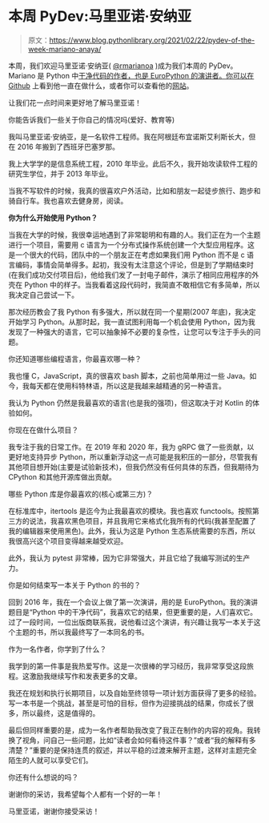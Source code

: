 # 本周 PyDev:马里亚诺·安纳亚

> 原文：<https://www.blog.pythonlibrary.org/2021/02/22/pydev-of-the-week-mariano-anaya/>

本周，我们欢迎马里亚诺·安纳亚( [@rmarianoa](https://twitter.com/rmarianoa) )成为我们本周的 PyDev。Mariano 是 Python 中[干净代码的作者，也是 EuroPython 的演讲者。你可以在](https://amzn.to/3iP2Cib) [Github](https://github.com/rmariano) 上看到他一直在做什么，或者你可以查看他的[网站](https://rmariano.eu/)。

让我们花一点时间来更好地了解马里亚诺！

你能告诉我们一些关于你自己的情况吗(爱好、教育等)

我叫马里亚诺·安纳亚，是一名软件工程师。我在阿根廷布宜诺斯艾利斯长大，但在 2016 年搬到了西班牙巴塞罗那。

我上大学学的是信息系统工程，2010 年毕业。此后不久，我开始攻读软件工程的研究生学位，并于 2013 年毕业。

当我不写软件的时候，我真的很喜欢户外活动，比如和朋友一起徒步旅行、跑步和骑自行车。我也喜欢去健身房，阅读。

**你为什么开始使用 Python？**

当我在大学的时候，我很幸运地遇到了非常聪明和有趣的人。我们正在为一个主题进行一个项目，需要用 c 语言为一个分布式操作系统创建一个大型应用程序。这是一个很大的代码，团队中的一个朋友正在考虑如果我们用 Python 而不是 c 语言编码，事情会简单得多。起初，我没有太注意这个评论，但是到了学期结束时(在我们成功交付项目后)，他给我们发了一封电子邮件，演示了相同应用程序的外壳在 Python 中的样子。当我看着这段代码时，我简直不敢相信它有多简单，所以我决定自己尝试一下。

那次经历教会了我 Python 有多强大，所以就在同一个星期(2007 年底)，我决定开始学习 Python。从那时起，我一直试图利用每一个机会使用 Python，因为我发现了一种强大的语言，它可以抽象掉不必要的复杂性，让您可以专注于手头的问题。

你还知道哪些编程语言，你最喜欢哪一种？

我也懂 C，JavaScript，真的很喜欢 bash 脚本，之前也简单用过一些 Java。如今，我每天都在使用科特林语，所以这是我越来越精通的另一种语言。

我认为 Python 仍然是我最喜欢的语言(也是我的强项)，但这取决于对 Kotlin 的体验如何。

你现在在做什么项目？

我专注于我的日常工作。在 2019 年和 2020 年，我为 gRPC 做了一些贡献，以更好地支持异步 Python，所以重新浮动这一点可能是我积压的一部分，尽管我有其他项目想开始(主要是试验新技术)，但我仍然没有任何具体的东西，但我期待为 CPython 和其他开源库做出贡献。

哪些 Python 库是你最喜欢的(核心或第三方)？

在标准库中，itertools 是迄今为止我最喜欢的模块。我也喜欢 functools。按照第三方的说法，我喜欢黑色项目，并且我用它来格式化我所有的代码(我甚至配置了我的编辑器来使用黑色)。此外，我认为这是 Python 生态系统需要的东西，所以我很高兴这个项目变得越来越受欢迎。

此外，我认为 pytest 非常棒，因为它非常强大，并且它给了我编写测试的生产力。

你是如何结束写一本关于 Python 的书的？

回到 2016 年，我在一个会议上做了第一次演讲，用的是 EuroPython。我的演讲题目是“Python 中的干净代码”，我喜欢它的结果，但更重要的是，人们喜欢它。过了一段时间，一位出版商联系我，说他看过这个演讲，有兴趣让我写一本关于这个主题的书，所以我最终写了一本同名的书。

作为一名作者，你学到了什么？

我学到的第一件事是我热爱写作。这是一次很棒的学习经历，我非常享受这段旅程。这激励我继续写作和发表更多的文章。

我还在规划和执行长期项目，以及自始至终领导一项计划方面获得了更多的经验。写一本书是一个挑战，甚至是可怕的目标，但作为迎接挑战的结果，你成长了很多，所以最终，这是值得的。

最后但同样重要的是，成为一名作者帮助我改变了我正在制作的内容的视角。我转换了视角，问自己一些问题，比如“读者会如何看待这件事？”或者“我的解释有多清楚？”重要的是保持连贯的叙述，并以平稳的过渡来解开主题，这样对主题完全陌生的人就可以享受它们。

你还有什么想说的吗？

谢谢你的采访，我希望每个人都有一个好的一年！

马里亚诺，谢谢你接受采访！